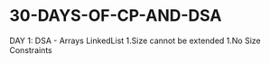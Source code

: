 # 30-DAYS-OF-CP-AND-DSA
DAY 1:
  DSA - 
      Arrays                                                LinkedList
      1.Size cannot be extended                            1.No Size Constraints
